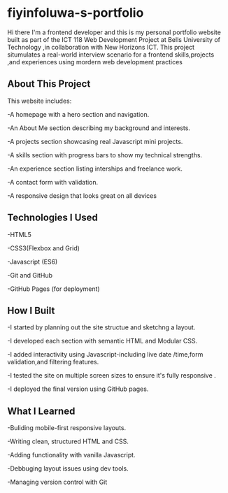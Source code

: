 # fiyinfoluwa-s-portfolio
Hi there I'm a frontend developer and this is my personal portfolio website built as part of the ICT 118 Web Development Project at Bells University of Technology ,in collaboration with New Horizons ICT.
This project situmulates a real-world interview scenario for a frontend skills,projects ,and experiences using mordern web development practices 

## About This Project 

This website includes:

-A homepage with a hero section and navigation.

-An About Me section describing my background and interests.

-A projects section showcasing real Javascript mini projects.

-A skills section with progress bars to show my technical strengths.

-An experience section listing interships and freelance work.

-A contact form with validation.

-A responsive design that looks great on all devices 

## Technologies I Used 

-HTML5

-CSS3(Flexbox and Grid)

-Javascript (ES6)

-Git and GitHub 

-GitHub Pages (for deployment)

## How I Built 

-I started by planning out the site structue and sketchng a layout.

-I developed each section with semantic HTML and Modular CSS.

-I added interactivity using Javascript-including live date /time,form validation,and filtering features.

-I tested the site on multiple screen sizes to ensure it's fully responsive .

-I deployed the final version using GitHub pages.

## What I Learned 

-Buliding mobile-first responsive layouts.

-Writing clean, structured HTML and CSS. 

-Adding functionality with vanilla Javascript. 

-Debbuging layout issues using dev tools.

-Managing version control with Git 










